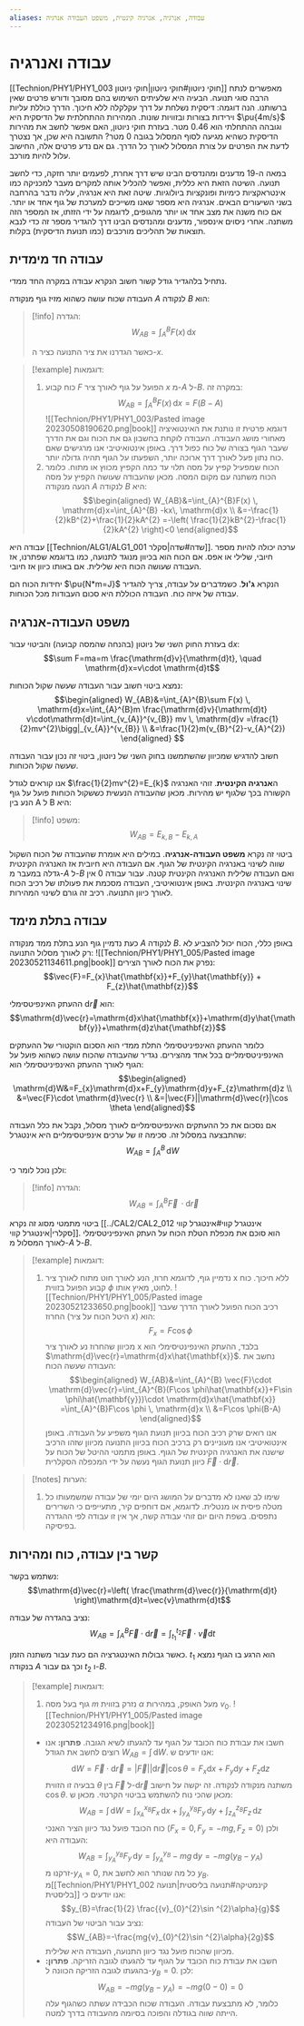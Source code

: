 ```yaml
---
aliases: עבודה, אנרגיה, אנרגיה קינטית, משפט העבודה אנרגיה
---
```


# עבודה ואנרגיה

[[Technion/PHY1/PHY1_003 חוקי ניוטון#חוקי ניוטון|חוקי ניוטון]] מאפשרים לנתח הרבה סוגי תנועה. הבעיה היא שלעיתים השימוש בהם מסובך ודורש פרטים שאין ברשותנו. הנה דוגמה:
דיסקית נשלחת על דרך עקלקלה ללא חיכוך. הדרך כוללת עליות וירידות בצורות ובזוויות שונות. המהירות ההתחלתית של הדיסקית היא $\pu{4m/s}$ וגובהה ההתחלתי הוא $0.46$ מטר. בעזרת חוקי ניוטון, האם אפשר לחשב את מהירות הדיסקית כשהיא מגיעה לסוף המסלול בגובה $0$ מטר?
התשובה היא שכן, אך נצטרך לדעת את הפרטים על צורת המסלול לאורך כל הדרך. גם אם נדע פרטים אלה, החישוב עלול להיות מורכב.

במאה ה-19 מדענים ומהנדסים הבינו שיש דרך אחרת, לפעמים יותר חזקה, כדי לחשב תנועה. השיטה הזאת היא כללית, ואפשר להכליל אותה למקרים מעבר למכניקה כמו אינטראקציות כימיות ופונקציות ביולוגיות. שיטה זאת היא אנרגיה, עליה נדבר בהרחבה בשני השיעורים הבאים. אנרגיה היא מספר שאנו משייכים למערכת של גוף אחד או יותר. אם כוח משנה את מצב אחד או יותר מהגופים, לדוגמה על ידי הזזתו, אז המספר הזה משתנה. אחרי ניסוים אינספור, מדענים ומהנדסים הבינו דרך להגדיר מספר זה כדי לנבא תוצאות של תהליכים מורכבים (כמו תנועת הדיסקית) בקלות.

## עבודה חד מימדית
נתחיל בלהגדיר גודל קשור חשוב הנקרא עבודה במקרה החד ממדי.

העבודה שכוח עושה כשהוא מזיז גוף מנקודה $A$ לנקודה $B$ הוא:
>[!info] הגדרה:
> $$W_{AB}=\int _{A}^{B}F(x) \, \mathrm{d}x $$
> 
> כאשר הגדרנו את ציר התנועה כציר ה-$x$.

>[!example] דוגמאות:
>1. כוח קבוע $F$ הפועל על גוף לאורך ציר $x$ מ-$A$ ל-$B$. במקרה זה:
>	$$W_{AB}=\int_{A}^{B}F(x)  \, \mathrm{d}x=F(B-A) $$
>	![[Technion/PHY1/PHY1_003/Pasted image 20230508190620.png|book]]
>	דוגמא פרטית זו נותנת את האינטואיציה מאחורי מושג העבודה. העבודה לוקחת בחשבון גם את הכוח וגם את הדרך שעבר הגוף בצורה של כוח כפול דרך. באופן אינטואיטיבי אנו מרגישים שאם כוח נתון פעל לאורך דרך ארוכה יותר, השפעתו על הגוף תהיה גדולה יותר.
>2. הכוח שמפעיל קפיץ על מסה תלוי עד כמה הקפיץ מכווץ או מתוח. כלומר הכוח משתנה עם מקום המסה. מכאן שהעבודה שעושה הקפיץ על מסה הנעה מנקודה $A$ לנקודה $B$ היא:
>	$$\begin{aligned}
W_{AB}&=\int_{A}^{B}F(x)  \, \mathrm{d}x=\int_{A}^{B}  -kx\, \mathrm{d}x \\
&=-\frac{1}{2}kB^{2}+\frac{1}{2}kA^{2}  =-\left( \frac{1}{2}kB^{2}-\frac{1}{2}kA^{2} \right)<0
\end{aligned}$$


עבודה היא [[Technion/ALG1/ALG1_001 שדה#שדה|סקלר]]. ערכה יכולה להיות מספר חיובי, שלילי או אפס. אם הכוח הוא בכיוון מנוגד לתנועה, כמו בדוגמא שפתרנו, אז העבודה שעושה הכוח היא שלילית. אם באותו כיוון אז חיובי.

יחידות הכוח הם $\pu{N*m=J}$ הנקרא **ג'ול**. כשמדברים על עבודה, צריך להגדיר עבודה של איזה כוח. העבודה הכוללת היא סכום העבודות מכל הכוחות.

## משפט העבודה-אנרגיה

בעזרת החוק השני של ניוטון (בהנחה שהמסה קבועה) והביטוי עבור $\mathrm{d}x$:
$$\sum F=ma=m \frac{\mathrm{d}v}{\mathrm{d}t}, \quad \mathrm{d}x=v\cdot \mathrm{d}t$$

נמצא ביטוי חשוב עבור העבודה שעשה שקול הכוחות:
$$\begin{aligned}
W_{AB}&=\int_{A}^{B}\sum F(x)  \, \mathrm{d}x=\int_{A}^{B}m \frac{\mathrm{d}v}{\mathrm{d}t}   v\cdot\mathrm{d}t=\int_{v_{A}}^{v_{B}} mv \, \mathrm{d}v =\frac{1}{2}mv^{2}\bigg|_{v_{A}}^{v_{B}} \\
&=\frac{1}{2}m(v_{B}^{2}-v_{A}^{2}) 
\end{aligned} $$

חשוב להדגיש שמכיוון שהשתמשנו בחוק השני של ניוטון, ביטוי זה נכון עבור העבודה שעשה שקול הכוחות.

אנו קוראים לגודל $\frac{1}{2}mv^{2}=E_{k}$ ה**אנרגיה הקינטית**. זוהי האנרגיה הקשורה בכך שלגוף יש מהירות. מכאן שהעבודה הנעשית כששקול הכוחות פועל על גוף הנע בין A ל B היא:
>[!info] משפט:
$$W_{AB}=E_{k,B}-E_{k,A}$$

ביטוי זה נקרא **משפט העבודה-אנרגיה**. במילים היא אומרת שהעבודה של הכוח השקול שווה לשינוי באנרגיה הקינטית של הגוף. אם העבודה היא חיובית אז האנרגיה הקינטית גדלה במעבר מ-$A$ ל-$B$ ואם העבודה שלילית האנרגיה הקינטית קטנה. עבור עבודה $0$ אין שינוי באנרגיה הקינטית. באופן אינטואיטיבי, העבודה מסכמת את פעולתו של רכיב הכוח לאורך כיוון התנועה. רכיב זה גורם לשינוי המהירות.

## עבודה בתלת מימד
כעת נדמיין גוף הנע בתלת ממד מנקודה $A$ לנקודה $B$. באופן כללי, הכוח יכול להצביע לא רק לאורך מסלול התנועה:
![[Technion/PHY1/PHY1_005/Pasted image 20230521134611.png|book]]
נפרק את הכוח לאורך הצירים:
$$\vec{F}=F_{x}\hat{\mathbf{x}}+F_{y}\hat{\mathbf{y}} + F_{z}\hat{\mathbf{z}}$$

ההעתק האינפיטסימלי $\mathrm{d}\vec{r}$ הוא:
$$\mathrm{d}\vec{r}=\mathrm{d}x\hat{\mathbf{x}}+\mathrm{d}y\hat{\mathbf{y}}+\mathrm{d}z\hat{\mathbf{z}}$$

כלומר ההעתק האינפיניטסימלי התלת ממדי הוא הסכום הוקטורי של ההעתקים האינפיניטסימליים בכל אחד מהצירים. נגדיר שהעבודה שהכוח עושה כשהוא פועל על הגוף לאורך ההעתק האינפיניטסימלי הוא:
$$\begin{aligned}
\mathrm{d}W&=F_{x}\mathrm{d}x+F_{y}\mathrm{d}y+F_{z}\mathrm{d}z \\
&=\vec{F}\cdot \mathrm{d}\vec{r} \\
&=|\vec{F}||\mathrm{d}\vec{r}|\cos \theta
\end{aligned}$$

אם נסכום את כל ההעתקים האינפיטסימליים לאורך מסלול, נקבל את כלל העבודה שהתבצעה במסלול זה. סכימה זו של ערכים אינפיטסימליים היא אינטגרל:
$$W_{AB}=\int_{A}^{B}  \, \mathrm{d}W $$

ולכן נוכל לומר כי:
>[!info] הגדרה:
$$W_{AB}=\int_{A}^{B} \vec{F} \, \cdot  \mathrm{d}\vec{r} $$

ביטוי מתמטי מסוג זה נקרא [[../CAL2/CAL2_012 אינטגרל קווי#אינטגרל קווי סקלרי|אינטגרל קווי]]. הוא סוכם את מכפלת הטלת הכוח על העתק האינפיניטסימלי לאורך המסלול מ-$A$ ל-$B$.

>[!example] דוגמאות:
>1. נדמיין גוף, לדוגמא חרוז, הנע לאורך חוט מתוח לאורך ציר x ללא חיכוך. כוח קבוע הפועל בזווית $\phi$ לחוט, מאיץ אותו.
>	![[Technion/PHY1/PHY1_005/Pasted image 20230521233650.png|book]]
>	רכיב הכוח הפועל לאורך הדרך שעבר החרוז (היטל הכוח על ציר $x$) הוא:
>	$$F_{x}=F\cos \phi$$
>	מכיוון שהחרוז נע לאורך ציר x בלבד, ההעתק האינפינטיסימלי הוא $\mathrm{d}\vec{r}=\mathrm{d}x\hat{\mathbf{x}}$.
>	נחשב את העבודה שעשה הכוח:
>	$$\begin{aligned}
W_{AB}&=\int_{A}^{B}  \vec{F}\cdot \mathrm{d}\vec{r}=\int_{A}^{B}(F\cos \phi\hat{\mathbf{x}}+F\sin \phi\hat{\mathbf{y}})\cdot  \mathrm{d}x\hat{\mathbf{x}} =\int_{A}^{B}F\cos \phi  \, \mathrm{d}x \\
&=F\cos \phi(B-A)  
\end{aligned}$$
>	אנו רואים שרק רכיב הכוח בכיוון תנועת הגוף משפיע על העבודה. באופן אינטואיטיבי אנו מעוניינים רק ברכיב הכוח בכיוון התנועה מכיוון שזהו הרכיב שישנה את האנרגיה הקינטית של הגוף. באופן מתמטי ההיטל של הכוח על כיוון תנועת הגוף נעשה על ידי המכפלה הסקלרית $\vec{F}\cdot \mathrm{d}\vec{r}$.

>[!notes] הערות:
>1. שימו לב שאנו לא מדברים על המושג היום יומי של עבודה שמשמעותו כל מטלה פיסית או מנטלית. לדוגמא, אם דוחפים קיר, מתעייפים כי השרירים נתפסים. בשפת היום יום זוהי עבודה קשה, אך אין זו עבודה לפי ההגדרה בפיסיקה.

## קשר בין עבודה, כוח ומהירות
נשתמש בקשר:
$$\mathrm{d}\vec{r}=\left( \frac{\mathrm{d}\vec{r}}{\mathrm{d}t} \right)\mathrm{d}t=\vec{v}\mathrm{d}t$$

נציב בהגדרה של עבודה:
$$W_{AB}=\int_{A}^{B}\vec{F}\cdot  \mathrm{d}\vec{r}=\int_{{t}_{1}}^{{t}_{2}} \vec{F}\cdot \vec{v} \mathrm{d}t  $$

כאשר גבולות האינטגרציה הם כעת עבור משתנה הזמן. ${t}_{1}$ הוא הרגע בו הגוף נמצא בנקודה $A$ וכך גם עבור ${t}_{2}$ ו-$B$.

>[!example] דוגמאות:
>1. גוף בעל מסה $m$ נזרק בזווית $\alpha$ מעל האופק, במהירות ${v}_{0}$.
>	![[Technion/PHY1/PHY1_005/Pasted image 20230521234916.png|book]]
>	- חשבו את עבודת כוח הכובד על הגוף עד להגעתו לשיא הגובה.
>		**פתרון:**
>		אנו רוצים לחשב את הגודל $W_{AB}=\int  \, \mathrm{d}W$.
>		אנו יודעים ש:
>		$$\mathrm{d}W=\vec{F}\cdot \mathrm{d}\vec{r}=|\vec{F}||\mathrm{d}\vec{r}|\cos \theta=F_{x}\mathrm{d}x+F_{y}\mathrm{d}y+F_{z}\mathrm{d}z$$
>		בבעיה זו הזווית $\theta$ בין $\vec{F}$ ל-$\mathrm{d}\vec{r}$ משתנה מנקודה לנקודה. זה יקשה על חישוב $\cos\theta$. מכאן שהכי נוח להשתמש בביטוי הקרטזי. מכאן ש:
>		$$W_{AB}=\int  \, \mathrm{d}W =\int_{x_{A}}^{x_{B}} F_{x} \, \mathrm{d}x +\int_{y_{A}}^{y_{B}} F_{y} \, \mathrm{d}y + \int_{z_{A}}^{z_{B}}F_{z}  \, \mathrm{d}z  $$
>		כוח הכובד פועל נגד כיוון הציר האנכי ($F_{x}=0,\,F_{y}=-mg,\,F_{z}=0$) ולכן העבודה היא:
>		$$W_{AB}=\int_{y_{A}}^{y_{B}}F_{y}  \, \mathrm{d}y=\int_{y_{A}}^{y_{B}} -mg \, \mathrm{d}y=-mg(y_{B}-y_{A})  $$
>		זרקנו מ-$y_{A}=0$, כל מה שנותר הוא לחשב את $y_{B}$.
>		מ[[Technion/PHY1/PHY1_002 קינמטיקה#תנועה בליסטית|תנועה בליסטית]] אנו יודעים כי:
>		$$y_{B}=\frac{1}{2} \frac{{v}_{0}^{2}\sin ^{2}\alpha}{g}$$
>		נציב עבור הביטוי של העבודה:
>		$$W_{AB}=-\frac{mg{v}_{0}^{2}\sin ^{2}\alpha}{2g}$$
>		מכיוון שהכוח פועל נגד כיוון התנועה, העבודה היא שלילית.
>	- חשבו את עבודת כוח הכובד על הגוף עד להגעתו לגובה הזריקה.
>		**פתרון:**
>		בהגעתו לגובה הזריקה הכוונה ל-$y_{B}=0$. לכן:
>		$$W_{AB}=-mg(y_{B}-y_{A})=-mg(0-0)=0$$
>	כלומר, לא מתבצעת עבודה. העבודה שכוח הכבידה עשתה כשהגוף עלה הייתה שווה בגודלה והפוכה בסיומה מהעבודה בדרך למטה.